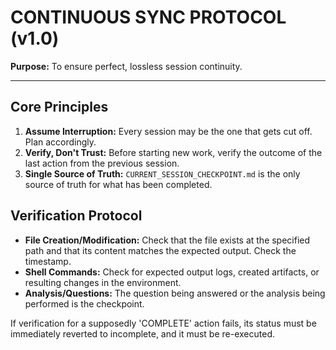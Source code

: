 # CONTINUOUS SYNC PROTOCOL (v1.0)

**Purpose:** To ensure perfect, lossless session continuity.

---

## Core Principles

1.  **Assume Interruption:** Every session may be the one that gets cut off. Plan accordingly.
2.  **Verify, Don't Trust:** Before starting new work, verify the outcome of the last action from the previous session.
3.  **Single Source of Truth:** `CURRENT_SESSION_CHECKPOINT.md` is the only source of truth for what has been completed.

## Verification Protocol

- **File Creation/Modification:** Check that the file exists at the specified path and that its content matches the expected output. Check the timestamp.
- **Shell Commands:** Check for expected output logs, created artifacts, or resulting changes in the environment.
- **Analysis/Questions:** The question being answered or the analysis being performed is the checkpoint.

If verification for a supposedly 'COMPLETE' action fails, its status must be immediately reverted to incomplete, and it must be re-executed.

